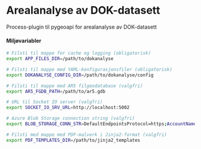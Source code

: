# Arealanalyse av DOK-datasett
Process-plugin til pygeoapi for arealanalyse av DOK-datasett

#### Miljøvariabler
```bash
# Filsti til mappe for cache og logging (obligatorisk)
export APP_FILES_DIR=/path/to/dokanalyse

# Filsti til mappe med YAML-konfigurasjonsfiler (obligatorisk)
export DOKANALYSE_CONFIG_DIR=/path/to/dokanalyse/config

# Filsti til mappe med AR5 filgeodatabase (valgfri)
export AR5_FGDB_PATH=/path/to/ar5.gdb

# URL til Socket IO server (valgfri)
export SOCKET_IO_SRV_URL=http://localhost:5002

# Azure Blob Storage connection string (valgfri)
export BLOB_STORAGE_CONN_STR=DefaultEndpointsProtocol=https;AccountName=.....

# Filsti med mappe med PDF-malverk i Jinja2-format (valgfri)
export PDF_TEMPLATES_DIR=/path/to/jinja2_templates
```
